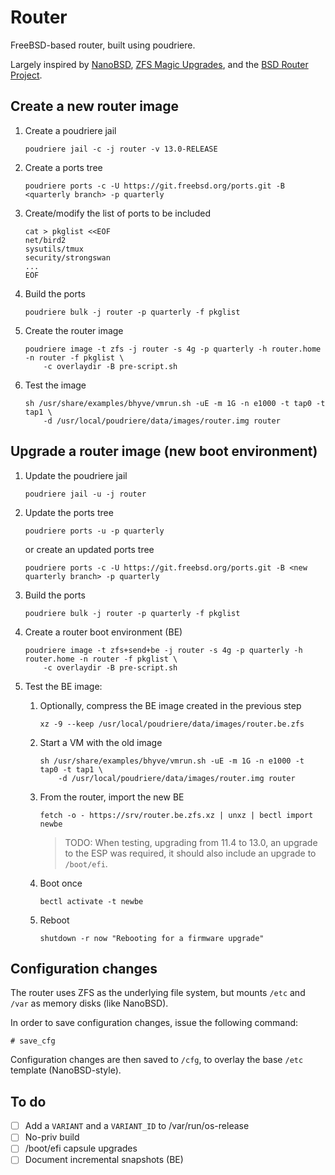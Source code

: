 # Router

FreeBSD-based router, built using poudriere.

Largely inspired by [NanoBSD], [ZFS Magic Upgrades], and the [BSD Router Project].

## Create a new router image

1. Create a poudriere jail

       poudriere jail -c -j router -v 13.0-RELEASE

2. Create a ports tree

       poudriere ports -c -U https://git.freebsd.org/ports.git -B <quarterly branch> -p quarterly

3. Create/modify the list of ports to be included

       cat > pkglist <<EOF
       net/bird2
       sysutils/tmux
       security/strongswan
       ...
       EOF

4. Build the ports

       poudriere bulk -j router -p quarterly -f pkglist

5. Create the router image

       poudriere image -t zfs -j router -s 4g -p quarterly -h router.home -n router -f pkglist \
           -c overlaydir -B pre-script.sh

6. Test the image

       sh /usr/share/examples/bhyve/vmrun.sh -uE -m 1G -n e1000 -t tap0 -t tap1 \
           -d /usr/local/poudriere/data/images/router.img router

## Upgrade a router image (new boot environment)

1. Update the poudriere jail

       poudriere jail -u -j router

2. Update the ports tree

       poudriere ports -u -p quarterly

   or create an updated ports tree

       poudriere ports -c -U https://git.freebsd.org/ports.git -B <new quarterly branch> -p quarterly

4. Build the ports

       poudriere bulk -j router -p quarterly -f pkglist

5. Create a router boot environment (BE)

       poudriere image -t zfs+send+be -j router -s 4g -p quarterly -h router.home -n router -f pkglist \
           -c overlaydir -B pre-script.sh

6. Test the BE image:

   1. Optionally, compress the BE image created in the previous step

          xz -9 --keep /usr/local/poudriere/data/images/router.be.zfs

   2. Start a VM with the old image

          sh /usr/share/examples/bhyve/vmrun.sh -uE -m 1G -n e1000 -t tap0 -t tap1 \
              -d /usr/local/poudriere/data/images/router.img router

   3. From the router, import the new BE

          fetch -o - https://srv/router.be.zfs.xz | unxz | bectl import newbe

      > TODO: When testing, upgrading from 11.4 to 13.0, an upgrade to the ESP was required, it should also include an upgrade to `/boot/efi`.

   4. Boot once

          bectl activate -t newbe

   5. Reboot

          shutdown -r now "Rebooting for a firmware upgrade"

## Configuration changes

The router uses ZFS as the underlying file system, but mounts `/etc` and `/var` as memory disks (like NanoBSD).

In order to save configuration changes, issue the following command:

    # save_cfg

Configuration changes are then saved to `/cfg`, to overlay the base `/etc` template (NanoBSD-style).

## To do

- [ ] Add a `VARIANT` and a `VARIANT_ID` to /var/run/os-release
- [ ] No-priv build
- [ ] /boot/efi capsule upgrades
- [ ] Document incremental snapshots (BE)

[BSD Router Project]: https://bsdrp.net/
[NanoBSD]: https://papers.freebsd.org/2005/phk-nanobsd/
[ZFS Magic Upgrades]: https://papers.freebsd.org/2019/fosdem/jude-zfs_upgrades/
